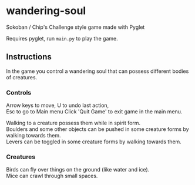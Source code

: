 # wandering-soul
Sokoban / Chip's Challenge style game made with Pyglet  

Requires pyglet, run `main.py` to play the game. 

## Instructions

In the game you control a wandering soul that can possess different bodies of creatures.  

### Controls

Arrow keys to move, 
U to undo last action,  
Esc to go to Main menu
Click 'Quit Game' to exit game in the main menu.

Walking to a creature possess them while in spirit form.  
Boulders and some other objects can be pushed in some creature forms by walking towards them.  
Levers can be toggled in some creature forms by walking towards them.  

### Creatures

Birds can fly over things on the ground (like water and ice).  
Mice can crawl through small spaces.  
